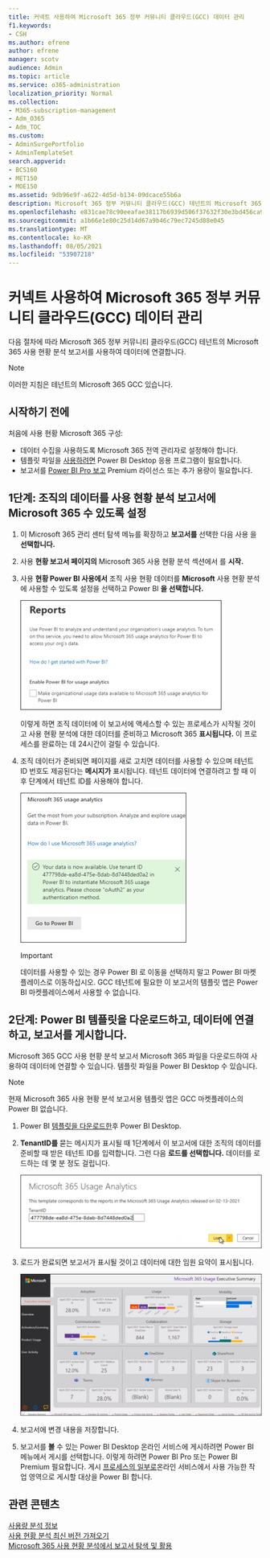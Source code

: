 ```yaml
---
title: 커넥트 사용하여 Microsoft 365 정부 커뮤니티 클라우드(GCC) 데이터 관리
f1.keywords:
- CSH
ms.author: efrene
author: efrene
manager: scotv
audience: Admin
ms.topic: article
ms.service: o365-administration
localization_priority: Normal
ms.collection:
- M365-subscription-management
- Adm_O365
- Adm_TOC
ms.custom:
- AdminSurgePortfolio
- AdminTemplateSet
search.appverid:
- BCS160
- MET150
- MOE150
ms.assetid: 9db96e9f-a622-4d5d-b134-09dcace55b6a
description: Microsoft 365 정부 커뮤니티 클라우드(GCC) 테넌트의 Microsoft 365 사용 현황 분석 템플릿 앱을 사용하여 데이터에 연결하는 방법을 Power BI.
ms.openlocfilehash: e831cae78c90eeafae38117b6939d506f37632f30e3bd456ca9242b9d81c402c
ms.sourcegitcommit: a1b66e1e80c25d14d67a9b46c79ec7245d88e045
ms.translationtype: MT
ms.contentlocale: ko-KR
ms.lasthandoff: 08/05/2021
ms.locfileid: "53907218"
---
```

# <a name="connect-to-microsoft-365-government-community-cloud-gcc-data-with-usage-analytics"></a>커넥트 사용하여 Microsoft 365 정부 커뮤니티 클라우드(GCC) 데이터 관리

다음 절차에 따라 Microsoft 365 정부 커뮤니티 클라우드(GCC) 테넌트의 Microsoft 365 사용 현황 분석 보고서를 사용하여 데이터에 연결합니다. 

> [!NOTE]
> 이러한 지침은 테넌트의 Microsoft 365 GCC 있습니다. 

## <a name="before-you-begin"></a>시작하기 전에

처음에 사용 현황 Microsoft 365 구성: 

- 데이터 수집을 사용하도록 Microsoft 365 전역 관리자로 설정해야 합니다. 
- 템플릿 파일을 [사용하려면](https://powerbi.microsoft.com/en-us/desktop/) Power BI Desktop 응용 프로그램이 필요합니다. 
- 보고서를 [Power BI Pro 보고](https://go.microsoft.com/fwlink/p/?linkid=845347) Premium 라이선스 또는 추가 용량이 필요합니다. 

## <a name="step-1-make-you-organizations-data-available-for-the-microsoft-365-usage-analytics-report"></a>1단계: 조직의 데이터를 사용 현황 분석 보고서에 Microsoft 365 수 있도록 설정

1. 이 Microsoft 365 관리 센터 탐색 메뉴를 확장하고 **보고서를** 선택한 다음 사용 을 **선택합니다.** 
2. 사용 **현황 보고서 페이지의** Microsoft 365 사용 현황 분석 섹션에서 를 **시작.** 
3. 사용 **현황 Power BI 사용에서** 조직 사용 현황 데이터를 **Microsoft** 사용 현황 분석에 사용할 수 있도록 설정을 선택하고 Power BI **을 선택합니다.**

    ![테넌트 데이터를 사용할 수 있도록 설정](../../media/usage-analytics/make-data-available.png) 



    이렇게 하면 조직 데이터에 이 보고서에 액세스할 수 있는 프로세스가 시작될 것이고 사용 현황 분석에 대한 데이터를 준비하고 Microsoft 365 **표시됩니다.** 이 프로세스를 완료하는 데 24시간이 걸릴 수 있습니다. 

4. 조직 데이터가 준비되면 페이지를 새로 고치면 데이터를 사용할 수 있으며 테넌트 ID 번호도 제공된다는 **메시지가** 표시됩니다. 테넌트 데이터에 연결하려고 할 때 이후 단계에서 테넌트 ID를 사용해야 합니다. 
 
    ![테넌트 ID](../../media/usage-analytics/tenant-id-gcc.png) 
 
    > [!IMPORTANT]
    > 데이터를 사용할 수 있는 경우 Power BI 로 이동을 선택하지 말고 Power BI 마켓플레이스로 이동하십시오.  GCC 테넌트에 필요한 이 보고서의 템플릿 앱은 Power BI 마켓플레이스에서 사용할 수 없습니다.  


## <a name="step-2-download-the-power-bi-template-connect-to-your-data-and-publish-the-report"></a>2단계: Power BI 템플릿을 다운로드하고, 데이터에 연결하고, 보고서를 게시합니다.

Microsoft 365 GCC 사용 현황 분석 보고서 Microsoft 365 파일을 다운로드하여 사용하여 데이터에 연결할 수 있습니다. 템플릿 파일을 Power BI Desktop 수 있습니다. 

 > [!NOTE]
 > 현재 Microsoft 365 사용 현황 분석 보고서용 템플릿 앱은 GCC 마켓플레이스의 Power BI 없습니다.  

1. Power BI [템플릿을 다운로드한](https://download.microsoft.com/download/7/8/2/782ba8a7-8d89-4958-a315-dab04c3b620c/Microsoft%20365%20Usage%20Analytics.pbit)후 Power BI Desktop. 
2. **TenantID를** 묻는 메시지가 표시될 때 1단계에서 이 보고서에 대한 조직의 데이터를 준비할 때 받은 테넌트 ID를 입력합니다. 그런 다음 **로드를 선택합니다.** 데이터를 로드하는 데 몇 분 정도 걸립니다. 

    ![테넌트 ID 입력](../../media/usage-analytics/add-tenant-id.png) 



3. 로드가 완료되면 보고서가 표시될 것이고 데이터에 대한 임원 요약이 표시됩니다. 

    ![주요 내용 요약](../../media/usage-analytics/exec-summary.png) 
 

4. 보고서에 변경 내용을 저장합니다. 
5. 보고서를 **볼** 수 있는 Power BI Desktop 온라인 서비스에 게시하려면 Power BI 메뉴에서 게시를 선택합니다. 이렇게 하려면 Power BI Pro 또는 Power BI Premium 필요합니다. 게시 [프로세스의 일부로](/power-bi/create-reports/desktop-upload-desktop-files#to-publish-a-power-bi-desktop-dataset-and-reports)온라인 서비스에서 사용 가능한 작업 영역으로 게시할 대상을 Power BI 합니다.

## <a name="related-content"></a>관련 콘텐츠

[사용량 분석 정보](usage-analytics.md) </br>
[사용 현황 분석 최신 버전 가져오기](get-the-latest-version-of-usage-analytics.md) </br>
[Microsoft 365 사용 현황 분석에서 보고서 탐색 및 활용](navigate-and-utilize-reports.md) </br>